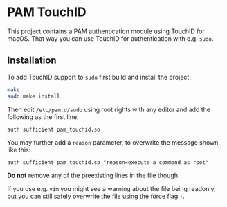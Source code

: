 # PAM TouchID

This project contains a PAM authentication module using TouchID for macOS.
That way you can use TouchID for authentication with e.g. `sudo`.

## Installation

To add TouchID support to `sudo` first build and install the project:

```sh
make
sudo make install
```

Then edit `/etc/pam.d/sudo` using root rights with any editor and add the following as the first line:

```
auth sufficient pam_touchid.so
```

You may further add a `reason` parameter, to overwrite the message shown, like this:

```
auth sufficient pam_touchid.so "reason=execute a command as root"
```

**Do not** remove any of the preexisting lines in the file though.

If you use e.g. `vim` you might see a warning about the file being readonly, but you can still safely overwrite the file using the force flag `!`.
